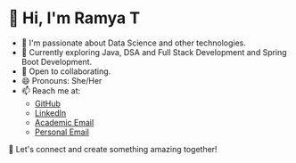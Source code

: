 # 👋 Hi, I'm Ramya T

- 🌟 I'm passionate about Data Science and other technologies.  
- 🌱 Currently exploring Java, DSA and Full Stack Development and Spring Boot Development.  
- 💞️ Open to collaborating.  
- 😄 Pronouns: She/Her   
- 📫 Reach me at:  
  - [GitHub](https://github.com/ramya-t1156)  
  - [LinkedIn](https://www.linkedin.com/in/ramya-t-90a925291)  
  - [Academic Email](mailto:ramya.t2023ai-ds@sece.ac.in)  
  - [Personal Email](mailto:ramyathangamuthu7783@gmail.com)  

🚀 Let's connect and create something amazing together!  
